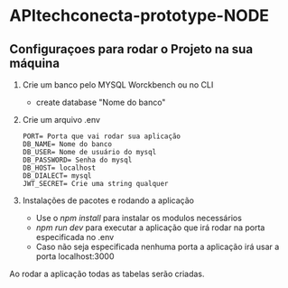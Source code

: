 # APItechconecta-prototype-NODE

## Configuraçoes para rodar o Projeto na sua máquina
1. Crie um banco pelo MYSQL Worckbench ou no CLI
    * create database "Nome do banco"

2. Crie um arquivo .env
    ```
    PORT= Porta que vai rodar sua aplicação
    DB_NAME= Nome do banco
    DB_USER= Nome de usuário do mysql
    DB_PASSWORD= Senha do mysql
    DB_HOST= localhost
    DB_DIALECT= mysql
    JWT_SECRET= Crie uma string qualquer
    ```

3. Instalações de pacotes e rodando a aplicação
    * Use o _npm install_ para instalar os modulos necessários
    * _npm run dev_ para executar a aplicação que irá rodar na porta especificada no .env
    * Caso não seja especificada nenhuma porta a aplicação irá usar a porta localhost:3000

Ao rodar a aplicação todas as tabelas serão criadas.